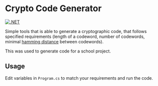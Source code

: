 # Crypto Code Generator

[![.NET](https://github.com/mrnustik/CryptoCodeGenerator/actions/workflows/dotnet.yml/badge.svg)](https://github.com/mrnustik/CryptoCodeGenerator/actions/workflows/dotnet.yml)

Simple tools that is able to generate a cryptographic code, that follows specified requirements (length of a codeword, number of codewords, minimal [hamming distance](https://en.wikipedia.org/wiki/Hamming_distance) between codewords).

This was used to generate code for a school project.

## Usage

Edit variables in `Program.cs` to match your requirements and run the code.